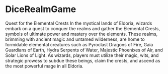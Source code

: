 # DiceRealmGame
Quest for the Elemental Crests 
In the mystical lands of Eldoria, wizards embark on a quest to conquer the realms and gather the 
Elemental Crests, symbols of ultimate power and mastery over the elements. These realms, 
brimming with ancient magic and untamed wilderness, are home to formidable elemental creatures 
such as Pyroclast Dragons of Fire, Gaia Guardians of Earth, Hydra Serpents of Water, Majestic 
Phoenixes of Air, and Solar Lions of Light. As wizards, players must utilize their magic, wits, and 
strategic prowess to subdue these beings, claim the crests, and ascend as the most powerful mage 
in all Eldoria.
